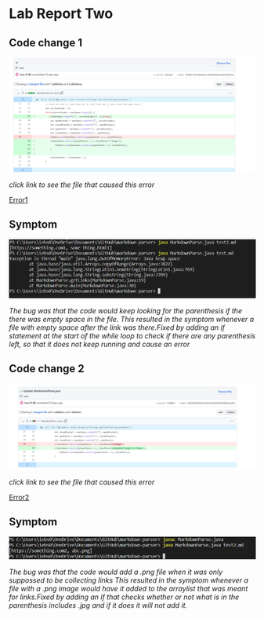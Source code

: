 #  Lab Report Two  

##  Code change 1
![](pictures/2.png)


*click link to see the file that caused this error*


[Error1](https://github.com/Ivan-R-BS/markdown-parser/edit/main/test.md)

## Symptom 

![](pictures/error1.png)

*The bug was that the code would keep looking for the parenthesis if the there was empty space in the file. This resulted in the symptom whenever a file with empty space after the link was there.Fixed by adding an if statement at the start of the while loop to check if there are any parenthesis left, so that it does not keep running and cause an error*


##  Code change 2
![](pictures/3.png)


*click link to see the file that caused this error*


[Error2](https://github.com/Ivan-R-BS/markdown-parser/edit/main/test2.md)

## Symptom 

![](pictures/error2.png)

*The bug was that the code would add a .png file when it was only suppossed to be collecting links This resulted in the symptom whenever a file with a .png image would have it added to the arraylist that was meant for links.Fixed by adding an if that checks whether or not what is in the parenthesis includes .jpg and if it does it will not add it.*


